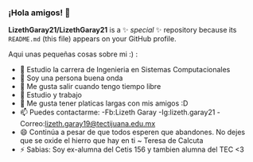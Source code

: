 ### ¡Hola amigos! 👋


**LizethGaray21/LizethGaray21** is a ✨ _special_ ✨ repository because its `README.md` (this file) appears on your GitHub profile.

Aqui unas pequeñas cosas sobre mi :) :

- 🔭 Estudio la carrera de Ingenieria en Sistemas Computacionales
- 🌱 Soy una persona buena onda 
- 👯 Me gusta salir cuando tengo tiempo libre
- 🤔 Estudio y trabajo 
- 💬 Me gusta tener platicas largas con mis amigos :D
- 📫 Puedes contactarme:
   -Fb:Lizeth Garay 
   -Ig:lizeth.garay21
   -Correo:lizeth.garay19@tectijuana.edu.mx 
- 😄 Continúa a pesar de que todos esperen que abandones. No dejes que se oxide el hierro que hay en ti ~ Teresa de Calcuta
- ⚡ Sabias: Soy ex-alumna del Cetis 156 y tambien alumna del TEC <3


